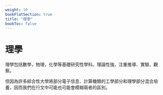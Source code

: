 ```yaml
---
weight: 10
bookFlatSection: true
title: "理學"
bookToc: false
---
```


# 理學

理學包括數學，物理，化學等基礎研究性學科。理論性強，注重推導、實驗、觀察。

但因為許多綜合性大學將部分電子信息、計算機類的工學部分和理學部分混合培養，因而我們在行文中可能也可能會模糊兩者的區別。

